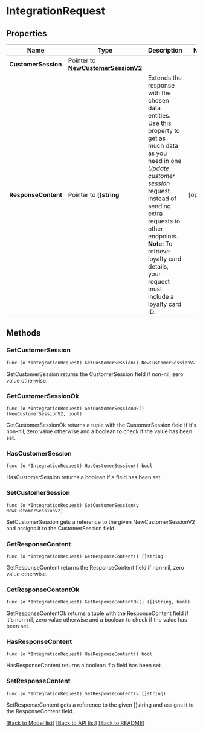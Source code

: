 # IntegrationRequest

## Properties

Name | Type | Description | Notes
------------ | ------------- | ------------- | -------------
**CustomerSession** | Pointer to [**NewCustomerSessionV2**](NewCustomerSessionV2.md) |  | 
**ResponseContent** | Pointer to **[]string** | Extends the response with the chosen data entities. Use this property to get as much data as you need in one _Update customer session_ request instead of sending extra requests to other endpoints.  **Note:** To retrieve loyalty card details, your request must include a loyalty card ID.  | [optional] 

## Methods

### GetCustomerSession

`func (o *IntegrationRequest) GetCustomerSession() NewCustomerSessionV2`

GetCustomerSession returns the CustomerSession field if non-nil, zero value otherwise.

### GetCustomerSessionOk

`func (o *IntegrationRequest) GetCustomerSessionOk() (NewCustomerSessionV2, bool)`

GetCustomerSessionOk returns a tuple with the CustomerSession field if it's non-nil, zero value otherwise
and a boolean to check if the value has been set.

### HasCustomerSession

`func (o *IntegrationRequest) HasCustomerSession() bool`

HasCustomerSession returns a boolean if a field has been set.

### SetCustomerSession

`func (o *IntegrationRequest) SetCustomerSession(v NewCustomerSessionV2)`

SetCustomerSession gets a reference to the given NewCustomerSessionV2 and assigns it to the CustomerSession field.

### GetResponseContent

`func (o *IntegrationRequest) GetResponseContent() []string`

GetResponseContent returns the ResponseContent field if non-nil, zero value otherwise.

### GetResponseContentOk

`func (o *IntegrationRequest) GetResponseContentOk() ([]string, bool)`

GetResponseContentOk returns a tuple with the ResponseContent field if it's non-nil, zero value otherwise
and a boolean to check if the value has been set.

### HasResponseContent

`func (o *IntegrationRequest) HasResponseContent() bool`

HasResponseContent returns a boolean if a field has been set.

### SetResponseContent

`func (o *IntegrationRequest) SetResponseContent(v []string)`

SetResponseContent gets a reference to the given []string and assigns it to the ResponseContent field.


[[Back to Model list]](../README.md#documentation-for-models) [[Back to API list]](../README.md#documentation-for-api-endpoints) [[Back to README]](../README.md)


